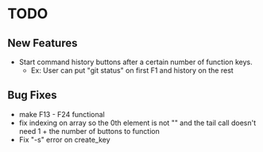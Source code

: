 # TODO

## New Features

- Start command history buttons after a certain number of function keys.
    - Ex: User can put "git status" on first F1 and history on the rest

## Bug Fixes

- make F13 - F24 functional
- fix indexing on array so the 0th element is not "" and the tail call doesn't
    need 1 + the number of buttons to function
- Fix "-s" error on create_key
